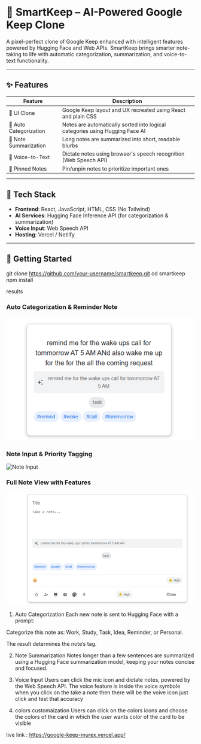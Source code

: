 # 🧠 SmartKeep – AI-Powered Google Keep Clone

A pixel-perfect clone of Google Keep enhanced with intelligent features powered by Hugging Face and Web APIs. SmartKeep brings smarter note-taking to life with automatic categorization, summarization, and voice-to-text functionality.

---

## ✨ Features

| Feature             | Description                                                                 |
|---------------------|-----------------------------------------------------------------------------|
| 🧩 UI Clone          | Google Keep layout and UX recreated using React and plain CSS              |
| 🧠 Auto Categorization | Notes are automatically sorted into logical categories using Hugging Face AI |
| 📝 Note Summarization | Long notes are summarized into short, readable blurbs                      |
| 🎤 Voice-to-Text     | Dictate notes using browser's speech recognition (Web Speech API)           |
| 📌 Pinned Notes      | Pin/unpin notes to prioritize important ones                                |

---

## 🔧 Tech Stack

- **Frontend**: React, JavaScript, HTML, CSS (No Tailwind)
- **AI Services**: Hugging Face Inference API (for categorization & summarization)
- **Voice Input**: Web Speech API
- **Hosting**: Vercel / Netlify

---

## 🚀 Getting Started

git clone https://github.com/your-username/smartkeep.git
cd smartkeep
npm install

results 

### Auto Categorization & Reminder Note
![Auto Categorization](./src/assets/Screenshot%202025-05-05%20095101.png)

### Note Input & Priority Tagging
![Note Input](./scr/assets/Screenshot%202025-05-05%20095901.png)

### Full Note View with Features
![Full Note View](./src/assets/Screenshot%202025-05-05%20095924.png)

1. Auto Categorization
Each new note is sent to Hugging Face with a prompt:

Categorize this note as: Work, Study, Task, Idea, Reminder, or Personal.

The result determines the note’s tag.

2. Note Summarization
Notes longer than a few sentences are summarized using a Hugging Face summarization model, keeping your notes concise and focused.

3. Voice Input
Users can click the mic icon and dictate notes, powered by the Web Speech API. The voice feature is inside the voice symbole when you click on the take a note then there will be the voive icon just click and test that accuracy

4. colors customaization
Users can click on the colors icons and choose the colors of the card in which the user wants color of the card to be visible 


live link : https://google-keep-murex.vercel.app/

